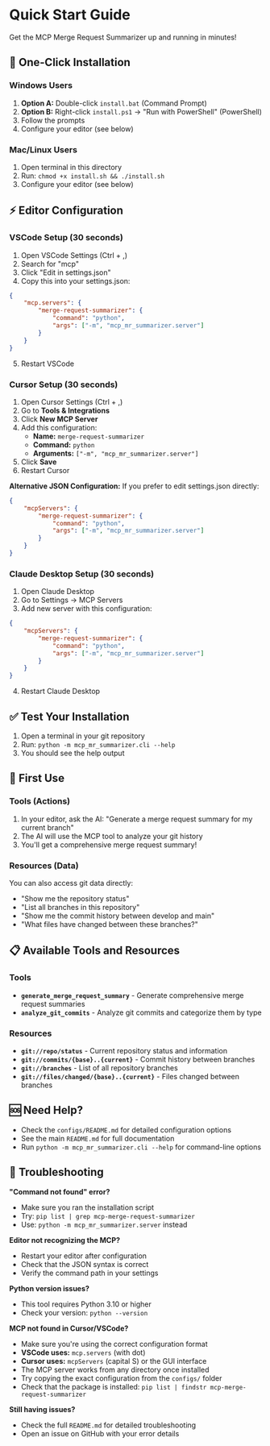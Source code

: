 # Quick Start Guide

Get the MCP Merge Request Summarizer up and running in minutes!

## 🚀 One-Click Installation

### Windows Users
1. **Option A:** Double-click `install.bat` (Command Prompt)
2. **Option B:** Right-click `install.ps1` → "Run with PowerShell" (PowerShell)
3. Follow the prompts
4. Configure your editor (see below)

### Mac/Linux Users
1. Open terminal in this directory
2. Run: `chmod +x install.sh && ./install.sh`
3. Configure your editor (see below)

## ⚡ Editor Configuration

### VSCode Setup (30 seconds)
1. Open VSCode Settings (Ctrl + ,)
2. Search for "mcp"
3. Click "Edit in settings.json"
4. Copy this into your settings.json:
```json
{
    "mcp.servers": {
        "merge-request-summarizer": {
            "command": "python",
            "args": ["-m", "mcp_mr_summarizer.server"]
        }
    }
}
```
5. Restart VSCode

### Cursor Setup (30 seconds)
1. Open Cursor Settings (Ctrl + ,)
2. Go to **Tools & Integrations**
3. Click **New MCP Server**
4. Add this configuration:
   - **Name:** `merge-request-summarizer`
   - **Command:** `python`
   - **Arguments:** `["-m", "mcp_mr_summarizer.server"]`
5. Click **Save**
6. Restart Cursor

**Alternative JSON Configuration:**
If you prefer to edit settings.json directly:
```json
{
    "mcpServers": {
        "merge-request-summarizer": {
            "command": "python",
            "args": ["-m", "mcp_mr_summarizer.server"]
        }
    }
}
```

### Claude Desktop Setup (30 seconds)
1. Open Claude Desktop
2. Go to Settings → MCP Servers
3. Add new server with this configuration:
```json
{
    "mcpServers": {
        "merge-request-summarizer": {
            "command": "python",
            "args": ["-m", "mcp_mr_summarizer.server"]
        }
    }
}
```
4. Restart Claude Desktop

## ✅ Test Your Installation

1. Open a terminal in your git repository
2. Run: `python -m mcp_mr_summarizer.cli --help`
3. You should see the help output

## 🎯 First Use

### Tools (Actions)
1. In your editor, ask the AI: "Generate a merge request summary for my current branch"
2. The AI will use the MCP tool to analyze your git history
3. You'll get a comprehensive merge request summary!

### Resources (Data)
You can also access git data directly:
- "Show me the repository status"
- "List all branches in this repository"
- "Show me the commit history between develop and main"
- "What files have changed between these branches?"

## 📋 Available Tools and Resources

### Tools
- **`generate_merge_request_summary`** - Generate comprehensive merge request summaries
- **`analyze_git_commits`** - Analyze git commits and categorize them by type

### Resources
- **`git://repo/status`** - Current repository status and information
- **`git://commits/{base}..{current}`** - Commit history between branches
- **`git://branches`** - List of all repository branches
- **`git://files/changed/{base}..{current}`** - Files changed between branches

## 🆘 Need Help?

- Check the `configs/README.md` for detailed configuration options
- See the main `README.md` for full documentation
- Run `python -m mcp_mr_summarizer.cli --help` for command-line options

## 🔧 Troubleshooting

**"Command not found" error?**
- Make sure you ran the installation script
- Try: `pip list | grep mcp-merge-request-summarizer`
- Use: `python -m mcp_mr_summarizer.server` instead

**Editor not recognizing the MCP?**
- Restart your editor after configuration
- Check that the JSON syntax is correct
- Verify the command path in your settings

**Python version issues?**
- This tool requires Python 3.10 or higher
- Check your version: `python --version`

**MCP not found in Cursor/VSCode?**
- Make sure you're using the correct configuration format
- **VSCode uses:** `mcp.servers` (with dot)
- **Cursor uses:** `mcpServers` (capital S) or the GUI interface
- The MCP server works from any directory once installed
- Try copying the exact configuration from the `configs/` folder
- Check that the package is installed: `pip list | findstr mcp-merge-request-summarizer`

**Still having issues?**
- Check the full `README.md` for detailed troubleshooting
- Open an issue on GitHub with your error details
